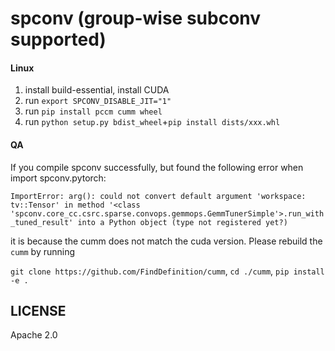 # spconv (group-wise subconv supported)

#### Linux

1. install build-essential, install CUDA
2. run ```export SPCONV_DISABLE_JIT="1"```
3. run ```pip install pccm cumm wheel```
4. run ```python setup.py bdist_wheel```+```pip install dists/xxx.whl```

#### QA
If you compile spconv successfully, but found the following error when import spconv.pytorch:

```ImportError: arg(): could not convert default argument 'workspace: tv::Tensor' in method '<class 'spconv.core_cc.csrc.sparse.convops.gemmops.GemmTunerSimple'>.run_with_tuned_result' into a Python object (type not registered yet?)```

it is because the cumm does not match the cuda version. Please rebuild the ```cumm``` by running

```git clone https://github.com/FindDefinition/cumm```, ```cd ./cumm```, ```pip install -e .```

## LICENSE

Apache 2.0
